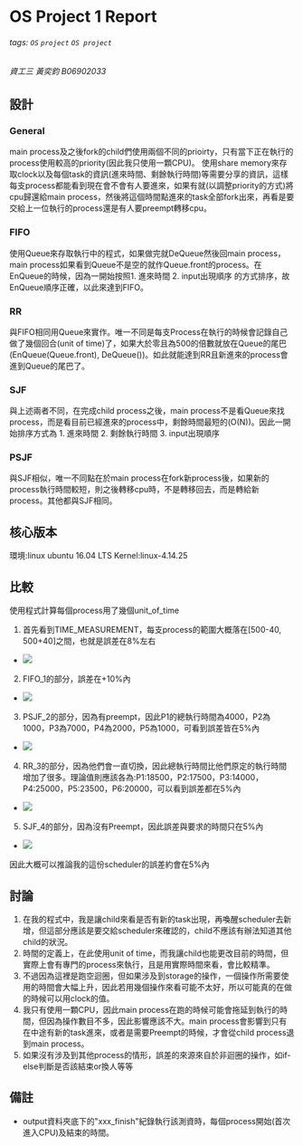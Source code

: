 # OS Project 1 Report
###### tags: `OS` `project` `OS project`
###### 資工三 黃奕鈞 B06902033
## 設計
### General
main process及之後fork的child們使用兩個不同的prioirty，只有當下正在執行的process使用較高的priority(因此我只使用一顆CPU)。
使用share memory來存取clock以及每個task的資訊(進來時間、剩餘執行時間)等需要分享的資訊，這樣每支process都能看到現在會不會有人要進來，如果有就(以調整priority的方式)將cpu歸還給main process，然後將這個時間點進來的task全部fork出來，再看是要交給上一位執行的process還是有人要preempt轉移cpu。
### FIFO
使用Queue來存取執行中的程式，如果做完就DeQueue然後回main process，main process如果看到Queue不是空的就作Queue.front的process。在EnQueue的時候，因為一開始按照1. 進來時間 2. input出現順序 的方式排序，故EnQueue順序正確，以此來達到FIFO。
### RR
與FIFO相同用Queue來實作。唯一不同是每支Process在執行的時候會記錄自己做了幾個回合(unit of time)了，如果大於零且為500的倍數就放在Queue的尾巴(EnQueue(Queue.front), DeQueue())。如此就能達到RR且新進來的process會進到Queue的尾巴了。
### SJF
與上述兩者不同，在完成child process之後，main process不是看Queue來找process，而是看目前已經進來的process中，剩餘時間最短的(O(N))。因此一開始排序方式為 1. 進來時間 2. 剩餘執行時間 3. input出現順序
### PSJF
與SJF相似，唯一不同點在於main process在fork新process後，如果新的process執行時間較短，則之後轉移cpu時，不是轉移回去，而是轉給新process。其他都與SJF相同。
## 核心版本
環境:linux ubuntu 16.04 LTS
Kernel:linux-4.14.25
## 比較

使用程式計算每個process用了幾個unit_of_time

1. 首先看到TIME_MEASUREMENT，每支process的範圍大概落在\[500-40, 500+40\]之間，也就是誤差在8%左右

- ![](https://i.imgur.com/OPRn4or.png)

2. FIFO_1的部分，誤差在+10%內

- ![](https://i.imgur.com/d3S5HDQ.png)

3. PSJF_2的部分，因為有preempt，因此P1的總執行時間為4000，P2為1000，P3為7000，P4為2000，P5為1000，可看到誤差皆在5%內

- ![](https://i.imgur.com/Ts6uYBT.png)

4. RR_3的部分，因為他們會一直切換，因此總執行時間比他們原定的執行時間增加了很多。理論值則應該各為:P1:18500，P2:17500，P3:14000，P4:25000，P5:23500，P6:20000，可以看到誤差都在5%內

- ![](https://i.imgur.com/BIBj3OC.png)

5. SJF_4的部分，因為沒有Preempt，因此誤差與要求的時間只在5%內

- ![](https://i.imgur.com/jpFmw8Z.png)

因此大概可以推論我的這份scheduler的誤差約會在5%內

## 討論
1. 在我的程式中，我是讓child來看是否有新的task出現，再喚醒scheduler去新增，但這部分應該是要交給scheduler來確認的，child不應該有辦法知道其他child的狀況。
2. 時間的定義上，在此使用unit of time，而我讓child也能更改目前的時間，但實際上會有專門的process來執行，且是用實際時間來看，會比較精準。
3. 不過因為這裡是跑空迴圈，但如果涉及到storage的操作，一個操作所需要使用的時間會大幅上升，因此若用幾個操作來看可能不太好，所以可能真的在做的時候可以用clock的值。
4. 我只有使用一顆CPU，因此main process在跑的時候可能會拖延到執行的時間，但因為操作數目不多，因此影響應該不大。main process會影響到只有在中途有新的task進來，或者是需要Preempt的時候，才會從child process退到main process。
5. 如果沒有涉及到其他process的情形，誤差的來源來自於非迴圈的操作，如if-else判斷是否該結束or換人等等
 ## 備註
- output資料夾底下的"xxx_finish"紀錄執行該測資時，每個process開始(首次進入CPU)及結束的時間。
